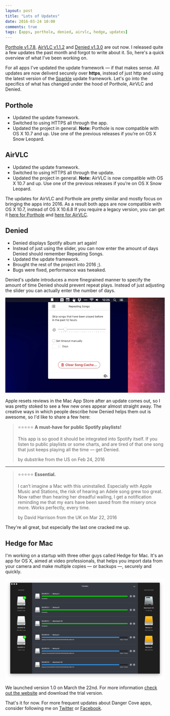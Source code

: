 ```yaml
---
layout: post
title: "Lots of Updates"
date: 2016-03-24 10:00
comments: true
tags: [apps, porthole, denied, airvlc, hedge, updates]
---
```


[Porthole v1.7.8](/porthole), [AirVLC v1.1.2](/airvlc) and [Denied v1.3.0](https://www.getdenied.com) are out now. I released quite a few updates the past month and forgot to write about it. So, here's a quick overview of what I've been working on.

<!-- more -->

For all apps I've updated the update framework &mdash; if that makes sense. All updates are now deliverd securely over **https**, instead of just http and using the latest version of the [Sparkle](https://www.sparkle-project.org) update framework. Let's go into the specifics of what has changed under the hood of Porthole, AirVLC and Denied.

## Porthole

* Updated the update framework.
* Switched to using HTTPS all through the app.
* Updated the project in general.
**Note:** Porthole is now compatible with OS X 10.7 and up. Use one of the previous releases if you’re on OS X Snow Leopard.

## AirVLC

* Updated the update framework.
* Switched to using HTTPS all through the update.
* Updated the project in general.
**Note:** AirVLC is now compatible with OS X 10.7 and up. Use one of the previous releases if you’re on OS X Snow Leopard.

The updates for AirVLC and Porthole are pretty similar and mostly focus on bringing the apps into 2016. As a result both apps are now compatible with OS X 10.7, instead of OS X 10.6.8 If you require a legacy version, you can get it [here for Porthole](/porthole/legacy) and [here for AirVLC](/airvlc/legacy).

## Denied

* Denied displays Spotify album art again!
* Instead of just using the slider, you can now enter the amount of days Denied should remember Repeating Songs.
* Updated the update framework.
* Brought the rest of the project into 2016 ;).
* Bugs were fixed, performance was tweaked.

Denied's update introduces a more finegrained manner to specify the amount of time Denied should prevent repeat plays. Instead of just adjusting the slider you can actually enter the number of days.

![New repeating song judge in Denied v1.3.0](/assets/img/old/apps/denied/screenshots/v1.3.0-repeating-judge.jpg)

Apple resets reviews in the Mac App Store after an update comes out, so I was pretty stoked to see a few new ones appear almost straight away. The creative ways in which people describe how Denied helps them out is awesome, so I'd like to share a few here:

> &#11088;&#11088;&#11088;&#11088;&#11088; **A must-have for public Spotify playlists!**
>
> This app is so good it should be integrated into Spotify itself. If you listen to public playlists or some charts, and are tired of that one song that just keeps playing all the time — get Denied.
>
> by dubstrike from the US on Feb 24, 2016

---

> &#11088;&#11088;&#11088;&#11088;&#11088; **Essential.**
>
> I can’t imagine a Mac with this uninstalled. Especially with Apple Music and Stations, the risk of hearing an Adele song grew too great. Now rather than hearing her dreadful wailing, I get a notification reminding me that my ears have been saved from the misery once more. Works perfectly, every time.
>
> by David Harrison from the UK on Mar 22, 2016

They're all great, but especially the last one cracked me up.

## Hedge for Mac

I'm working on a startup with three other guys called Hedge for Mac. It's an app for OS X, aimed at video professionals, that helps you import data from your camera and make multiple copies &mdash; or backups &mdash;, securely and quickly.

![Hedge for Mac](/assets/img/old/apps/hedge/screenshots/almost-done.jpg)

We launched version 1.0 on March the 22nd. For more information [check out the website](https://www.hedgeformac.com) and download the trial version.

That's it for now. For more frequent updates about Danger Cove apps, consider following me on [Twitter](https://www.twitter.com/dangercove) or [Facebook](https://www.facebook.com/dangercove).
